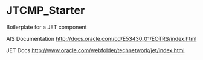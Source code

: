 # JTCMP_Starter
Boilerplate for a JET component


AIS Documentation 
http://docs.oracle.com/cd/E53430_01/EOTRS/index.html

JET Docs
http://www.oracle.com/webfolder/technetwork/jet/index.html

